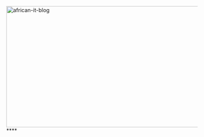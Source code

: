 <img src="https://socialify.git.ci/Shantela21/african-it-blog/image?language=1&owner=1&name=1&stargazers=1&theme=Light" alt="african-it-blog" width="640" height="320" />****

